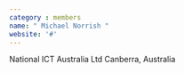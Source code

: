 ```yaml
---
category : members
name: " Michael Norrish " 
website: '#'
---
```

National ICT Australia Ltd
Canberra, Australia

